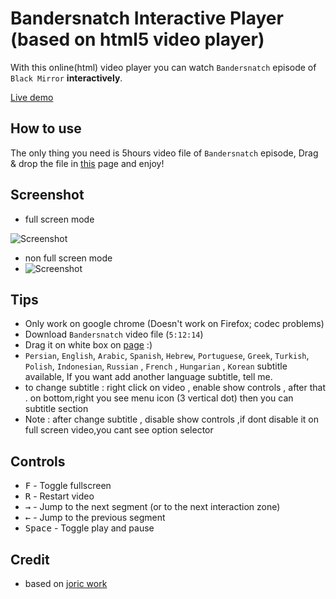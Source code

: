 # Bandersnatch Interactive Player (based on html5 video player)

With this online(html) video player you can watch `Bandersnatch` episode of `Black Mirror` **interactively**.

[Live demo](https://rze0.github.io/BandersnatchInteractive/)

## How to use

The only thing you need is 5hours video file of `Bandersnatch` episode, Drag & drop the file in [this](https://rze0.github.io/BandersnatchInteractive/) page and enjoy!

## Screenshot

- full screen mode

![Screenshot](screenshot/full-screen.png)

- non full screen mode
- ![Screenshot](screenshot/non-full-screen.png)

## Tips

- Only work on google chrome (Doesn't work on Firefox; codec problems)
- Download `Bandersnatch` video file (`5:12:14`)
- Drag it on white box on [page](https://rze0.github.io/BandersnatchInteractive/) :)
- `Persian`, `English`, `Arabic`, `Spanish`, `Hebrew`, `Portuguese`, `Greek`, `Turkish`, `Polish`, `Indonesian`, `Russian` , `French` , `Hungarian` , `Korean` subtitle available, If you want add another language subtitle, tell me.
- to change subtitle : right click on video , enable show controls , after that . on bottom,right you see menu icon (3 vertical dot) then you can subtitle section
- Note : after change subtitle , disable show controls ,if dont disable it on full screen video,you cant see option selector

## Controls

- <kbd>F</kbd> - Toggle fullscreen
- <kbd>R</kbd> - Restart video
- <kbd>→</kbd> - Jump to the next segment (or to the next interaction zone)
- <kbd>←</kbd> - Jump to the previous segment
- <kbd>Space</kbd> - Toggle play and pause

## Credit

- based on [joric work](https://github.com/joric/bandersnatch)
